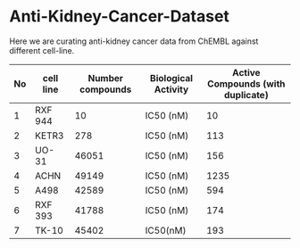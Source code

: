 # Anti-Kidney-Cancer-Dataset

Here we are curating anti-kidney cancer data from ChEMBL against different cell-line.


|No             | cell line                   | Number  compounds    | Biological Activity      | Active Compounds (with duplicate)     |
| ------------- | -------------               |-------------         | ---------                | --------             |                                          
|        1      |  RXF 944                    |  10                  |  IC50 (nM)               |     10               |           
|        2      |  KETR3                      |  278                 |  IC50 (nM)               |     113              |
|        3      |  UO-31                      |  46051               |  IC50 (nM)               |     156              |
|        4      |  ACHN                       |  49149               |  IC50 (nM)               |     1235             |    
|        5      |  A498                       |  42589               |  IC50 (nM)               |     594              |        
|        6      |  RXF 393                    |  41788               |  IC50 (nM)               |     174              |
|        7      |  TK-10                      |  45402               |  IC50(nM)                |     193              |


